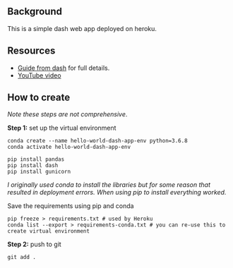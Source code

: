 ## Background

This is a simple dash web app deployed on heroku.

## Resources

- [Guide from dash](https://dash.plot.ly/deployment) for full details.
- [YouTube video](https://www.youtube.com/watch?v=9VXrWKrNuoU)

## How to create

*Note these steps are not comprehensive*.

**Step 1:** set up the virtual environment

```
conda create --name hello-world-dash-app-env python=3.6.8
conda activate hello-world-dash-app-env

pip install pandas
pip install dash
pip install gunicorn
```

*I originally used conda to install the libraries but for some reason that resulted in deployment errors. When using pip to install everything worked.*

Save the requirements using pip and conda

```
pip freeze > requirements.txt # used by Heroku
conda list --export > requirements-conda.txt # you can re-use this to create virtual environment
```

**Step 2:** push to git

```
git add .
```